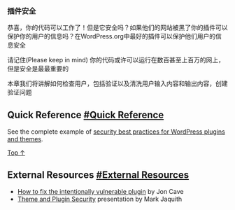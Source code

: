 ### 插件安全

恭喜，你的代码可以工作了！但是它安全吗？如果他们的网站被黑了你的插件可以保护你的用户的信息吗？在WordPress.org中最好的插件可以保护他们用户的信息安全

请记住(Please keep in mind) 你的代码或许可以运行在数百甚至上百万的网上，但是安全是最最重要的

本章我们将讲解如何检查用户，包括验证以及清洗用户输入内容和输出内容，创建验证问题

## Quick Reference [#Quick Reference](https://developer.wordpress.org/plugins/security/#quick-reference)

See the complete example of [security best practices for WordPress plugins and themes](https://developer.wordpress.org/plugins/security/nonces/#complete-example).

[Top ↑](https://developer.wordpress.org/plugins/security/#top)

## External Resources [#External Resources](https://developer.wordpress.org/plugins/security/#external-resources)

- [How to fix the intentionally vulnerable plugin](https://make.wordpress.org/plugins/2013/11/24/how-to-fix-the-intentionally-vulnerable-plugin/) by Jon Cave
- [Theme and Plugin Security](http://wordpress.tv/2011/01/29/mark-jaquith-theme-plugin-security/) presentation by Mark Jaquith
